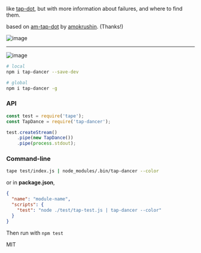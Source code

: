 like [tap-dot](https://github.com/scottcorgan/tap-dot), but with more information about failures, and where to find them.

based on [am-tap-dot](http://github.com/amokrushin/am-tap-dot) by [amokrushin](https://github.com/amokrushin). (Thanks!)

![image](https://user-images.githubusercontent.com/399657/39227440-9716c02a-4826-11e8-872e-4c1ad674446e.png)

---

![image](https://user-images.githubusercontent.com/399657/39227411-7038874a-4826-11e8-8907-de7fbf68ec05.png)

```bash
# local
npm i tap-dancer --save-dev

# global
npm i tap-dancer -g
```

### API
```js
const test = require('tape');
const TapDance = require('tap-dancer');

test.createStream()
    .pipe(new TapDance())
    .pipe(process.stdout);
```

### Command-line
```bash
tape test/index.js | node_modules/.bin/tap-dancer --color
```
or in **package.json**,

```json
{
  "name": "module-name",
  "scripts": {
    "test": "node ./test/tap-test.js | tap-dancer --color"
  }
}
```

Then run with `npm test`

MIT
